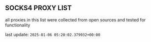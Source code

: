 ## SOCKS4 PROXY LIST

all proxies in this list were collected from open sources and tested for functionality

last update: `2025-01-06 05:20:02.379932+00:00`